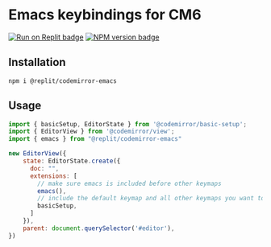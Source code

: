 # Emacs keybindings for CM6

<span><a href="https://replit.com/@util/codemirror-emacs" title="Run on Replit badge"><img src="https://replit.com/badge/github/replit/codemirror-emacs" alt="Run on Replit badge" /></a></span>
<span><a href="https://www.npmjs.com/package/@replit/codemirror-emacs" title="NPM version badge"><img src="https://img.shields.io/npm/v/@replit/codemirror-emacs?color=blue" alt="NPM version badge" /></a></span>

## Installation

`npm i @replit/codemirror-emacs`

## Usage

```js
import { basicSetup, EditorState } from '@codemirror/basic-setup';
import { EditorView } from '@codemirror/view';
import { emacs } from "@replit/codemirror-emacs"

new EditorView({
    state: EditorState.create({
      doc: "",
      extensions: [
        // make sure emacs is included before other keymaps
        emacs(), 
        // include the default keymap and all other keymaps you want to use in insert mode
        basicSetup, 
      ]
    }),
    parent: document.querySelector('#editor'),
})
```
